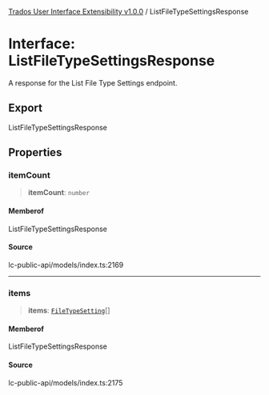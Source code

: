 [Trados User Interface Extensibility v1.0.0](../wiki/globals) / ListFileTypeSettingsResponse

# Interface: ListFileTypeSettingsResponse

A response for the List File Type Settings endpoint.

## Export

ListFileTypeSettingsResponse

## Properties

### itemCount

> **itemCount**: `number`

#### Memberof

ListFileTypeSettingsResponse

#### Source

lc-public-api/models/index.ts:2169

***

### items

> **items**: [`FileTypeSetting`](../wiki/Interface.FileTypeSetting)[]

#### Memberof

ListFileTypeSettingsResponse

#### Source

lc-public-api/models/index.ts:2175
